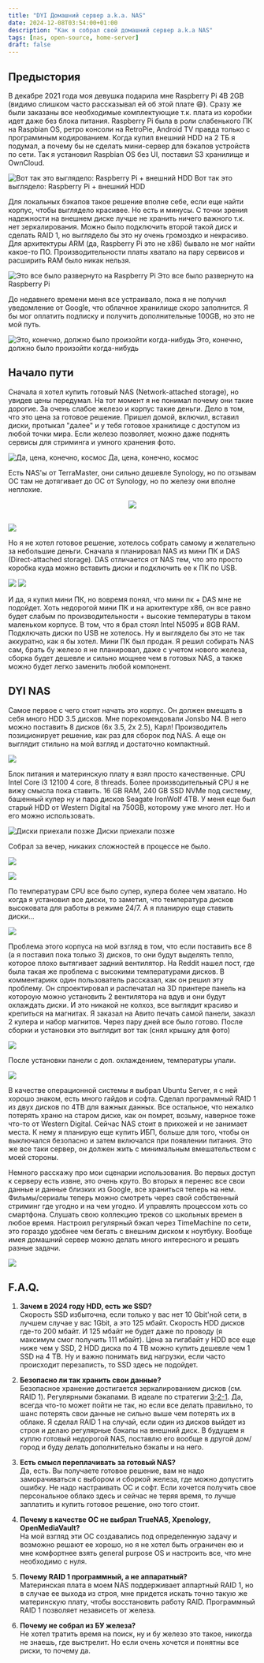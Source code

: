 ```yaml
---
title: "DYI Домашний сервер a.k.a. NAS"
date: 2024-12-08T03:54:00+01:00
description: "Как я собрал свой домашний сервер a.k.a NAS"
tags: [nas, open-source, home-server]
draft: false
---
```

## Предыстория

В декабре 2021 года моя девушка подарила мне Raspberry Pi 4B 2GB (видимо слишком часто рассказывал ей об этой плате 😄). Сразу же были заказаны все необходимые комплектующие т.к. плата из коробки идет даже без блока питания. Raspberry Pi была в роли слабенького ПК на Raspbian OS, ретро консоли на RetroPie, Android TV правда только с программным кодированием. Когда купил внешний HDD на 2 ТБ я подумал, а почему бы не сделать мини-сервер для бэкапов устройств по сети. Так я установил Raspbian OS без UI, поставил S3 хранилище и OwnCloud.

![Вот так это выглядело: Raspberry Pi + внешний HDD](IMG_20230526_105101.jpg)
Вот так это выглядело: Raspberry Pi + внешний HDD
<br>

Для локальных бэкапов такое решение вполне себе, если еще найти корпус, чтобы выглядело красивее. Но есть и минусы. С точки зрения надежности на внешнем диске лучше не хранить ничего важного т.к. нет зеркалирования. Можно было подключить второй такой диск и сделать RAID 1, но выглядело бы это ну очень громоздко и некрасиво. Для архитектуры ARM (да, Raspberry Pi это не x86) бывало не мог найти какое-то ПО. Производительности платы хватало на пару сервисов и расширить RAM было никак нельзя.

![Это все было развернуто на Raspberry Pi](2024-12-08%2013.27.06.jpg)
Это все было развернуто на Raspberry Pi
<br>

До недавнего времени меня все устраивало, пока я не получил уведомление от Google, что облачное хранилище скоро заполнится. Я бы мог оплатить подписку и получить дополнительные 100GB, но это не мой путь.

![Это, конечно, должно было произойти когда-нибудь](SCR-20241208-mcqg.png)
Это, конечно, должно было произойти когда-нибудь
<br>

## Начало пути

Сначала я хотел купить готовый NAS (Network-attached storage), но увидев цены передумал. На тот момент я не понимал почему они такие дорогие. За очень слабое железо и корпус такие деньги. Дело в том, что это цена за готовое решение. Пришел домой, включил, вставил диски, протыкал "далее" и у тебя готовое хранилище с доступом из любой точки мира. Если железо позволяет, можно даже поднять сервисы для стриминга и умного хранения фото.

![Да, цена, конечно, космос](dns_synology_scr.png)
Да, цена, конечно, космос
<br>

Есть NAS'ы от TerraMaster, они сильно дешевле Synology, но по отзывам ОС там не дотягивает до ОС от Synology, но по железу они вполне неплохие.

<center><img src="../../static/posts/dyi-home-server-aka-nas/dns_terramaster_scr.png" ...></center>
<br>

![](dns_terramaster_scr.png)
<br>

Но я не хотел готовое решение, хотелось собрать самому и желательно за небольшие деньги. Сначала я планировал NAS из мини ПК и DAS (Direct-attached storage). DAS отличается от NAS тем, что это просто коробка куда можно вставить диски и подключить ее к ПК по USB.

![](das_scr.png)
![](IMG_20241109_110636.jpg)
<br>

И да, я купил мини ПК, но вовремя понял, что мини пк + DAS мне не подойдет. Хоть недорогой мини ПК и на архитектуре x86, он все равно будет слабым по производительности + высокие температуры в таком маленьком корпусе. В том, что я брал стоял Intel N5095 и 8GB RAM. Подключать диски по USB не хотелось. Ну и выглядело бы это не так аккуратно, как я бы хотел. Мини ПК был продан. Я решил собирать NAS сам, брать бу железо я не планировал, даже с учетом нового железа, сборка будет дешевле и сильно мощнее чем в готовых NAS, а также можно будет легко заменить любой компонент.

## DYI NAS

Самое первое с чего стоит начать это корпус. Он должен вмещать в себя много HDD 3.5 дисков. Мне порекомендовали Jonsbo N4. В него можно поставить 8 дисков (6x 3.5, 2x 2.5), Карл! Производитель позиционирует решение, как раз для сборок под NAS. А еще он выглядит стильно на мой взгляд и достаточно компактный.

![](jonsbo_n4_case.png)
<br>

Блок питания и материнскую плату я взял просто качественные. CPU Intel Core i3 12100 4 core, 8 threads. Более производительный CPU я не вижу смысла пока ставить. 16 GB RAM, 240 GB SSD NVMe под систему, башенный кулер ну и пара дисков Seagate IronWolf 4TB. У меня еще был старый HDD от Western Digital на 750GB, которому уже много лет. Но и его можно использовать.

![Диски приехали позже](IMG_20241114_211348.jpg)
Диски приехали позже
<br>

Собрал за вечер, никаких сложностей в процессе не было.

![](IMG_20241115_003737.jpg)
<br>

![](IMG_20241115_082621.jpg)
<br>

По температурам CPU все было супер, кулера более чем хватало. Но когда я установил все диски, то заметил, что температура дисков высоковата для работы в режиме 24/7. А я планирую еще ставить диски...

![](scrutiny_high_temp.jpg)
<br>

Проблема этого корпуса на мой взгляд в том, что если поставить все 8 (а я поставил пока только 3) дисков, то они будут выделять тепло, которое плохо вытягивает задний вентилятор. На Reddit нашел пост, где была такая же проблема с высокими температурами дисков. В комментариях один пользователь рассказал, как он решил эту проблему. Он спроектировал и распечатал на 3D принтере панель на котороую можно установить 2 вентилятора на вдув и они будут охлаждать диски. И это никакой не колхоз, все выглядит красиво и крепиться на магнитах. Я заказал на Авито печать самой панели, заказл 2 кулера и набор магнитов. Через пару дней все было готово. После сборки и установки это выглядит вот так (снял крышку для фото)

![](IMG_20241123_121518.jpg)
<br>

После установки панели с доп. охлаждением, температуры упали.

![](scrutiny_low_temp.jpg)
<br>

В качестве операционной системы я выбрал Ubuntu Server, я с ней хорошо знаком, есть много гайдов и софта. Сделал программный RAID 1 из двух дисков по 4TB для важных данных. Все остальное, что нежалко потерять храню на старом диске, как он помрет, возьму, наверное тоже что-то от Western Digital. Сейчас NAS стоит в прихожей и не занимает места. К нему я планирую еще купить ИБП, больше для того, чтобы он выключался безопасно и затем включался при появлении питания. Это же все таки сервер, он должен жить с минимальным вмешательством с моей стороны.

Немного расскажу про мои сценарии использования. Во первых доступ к серверу есть извне, это очень круто. Во вторых я перенес все свои данные и данные близких из Google, все храниться теперь на нем. Фильмы/сериалы теперь можно смотреть через свой собственный стриминг где угодно и на чем угодно. И управлять процессом хоть со смартфона. Слушать свою коллекцию треков со школьных времен в любое время. Настроил регулярный бэкап через TimeMachine по сети, это гораздо удобнее чем бегать с внешним диском к ноутбуку. Вообще имея домашний сервер можно делать много интересного и решать разные задачи.

![](dashboard.png)
<br>

## F.A.Q.

1. **Зачем в 2024 году HDD, есть же SSD?**\
    Скорость SSD избыточна, если только у вас нет 10 Gbit'ной сети, в лучшем случае у вас 1Gbit, а это 125 мбайт. Скорость HDD дисков где-то 200 мбайт. И 125 мбайт не будет даже по проводу (я максимум смог получить 111 мбайт). Цена за гигабайт у HDD все еще ниже чем у SSD, 2 HDD диска по 4 TB можно купить дешевле чем 1 SSD на 4 TB. Ну и важно понимать вид нагрузки, если часто происходит перезаписть, то SSD здесь не подойдет.

2. **Безопасно ли так хранить свои данные?**\
    Безопасное хранение достигается зеркалированием дисков (см. RAID 1). Регулярными бэкапами. В идеале по стратегии [3-2-1](https://www.backblaze.com/blog/the-3-2-1-backup-strategy/). Да, всегда что-то может пойти не так, но если все делать правильно, то шанс потерять свои данные не сильно выше чем потерять их в облаке. Я сделал RAID 1 на случай, если один из дисков выйдет из строя и делаю регулярные бэкапы на внешний диск. В будущем я куплю готовый недорогой NAS, поставлю его вообще в другой дом/город и буду делать дополнительно бэкапы и на него.

3. **Есть смысл переплачивать за готовый NAS?**\
    Да, есть. Вы получаете готовое решение, вам не надо заморачиваться с выбором и сборкой железа, где можно допустить ошибку. Не надо настраивать ОС и софт. Если хочется получить свое персональное облако здесь и сейчас не теряя время, то лучше заплатить и купить готовое решение, оно того стоит.

4. **Почему в качестве ОС не выбрал TrueNAS, Xpenology, OpenMediaVault?**\
    На мой взгляд эти ОС создавались под определенную задачу и возможно решают ее хорошо, но я не хотел быть ограничен ею и мне комфортнее взять general purpose OS и настроить все, что мне необходимо с нуля.

5. **Почему RAID 1 программный, а не аппаратный?**\
    Материнская плата в моем NAS поддерживает аппартный RAID 1, но в случае ее выхода из строя, мне придется искать точно такую же материнскую плату, чтобы восстановить работу RAID. Программный RAID 1 позволяет независеть от железа.

6. **Почему не собрал из БУ железа?**\
    Не хотел тратить время на поиск, ну и бу железо это такое, никогда не знаешь, где выстрелит. Но если очень хочется и понятны все риски, то почему да.